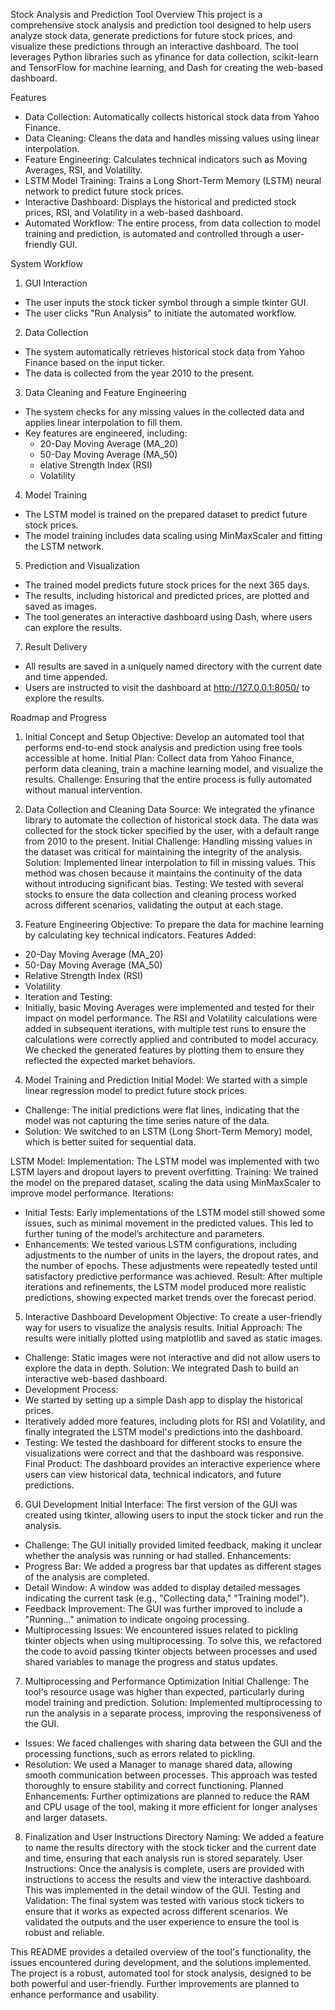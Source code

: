 Stock Analysis and Prediction Tool
Overview
This project is a comprehensive stock analysis and prediction tool designed to help users analyze stock data, generate predictions for future stock prices, and visualize these predictions through an interactive dashboard. The tool leverages Python libraries such as yfinance for data collection, scikit-learn and TensorFlow for machine learning, and Dash for creating the web-based dashboard.

Features
- Data Collection: Automatically collects historical stock data from Yahoo Finance.
- Data Cleaning: Cleans the data and handles missing values using linear interpolation.
- Feature Engineering: Calculates technical indicators such as Moving Averages, RSI, and Volatility.
- LSTM Model Training: Trains a Long Short-Term Memory (LSTM) neural network to predict future stock prices.
- Interactive Dashboard: Displays the historical and predicted stock prices, RSI, and Volatility in a web-based dashboard.
- Automated Workflow: The entire process, from data collection to model training and prediction, is automated and controlled through a user-friendly GUI.

System Workflow
1. GUI Interaction
- The user inputs the stock ticker symbol through a simple tkinter GUI.
- The user clicks "Run Analysis" to initiate the automated workflow.
  
2. Data Collection
- The system automatically retrieves historical stock data from Yahoo Finance based on the input ticker.
- The data is collected from the year 2010 to the present.
  
3. Data Cleaning and Feature Engineering
- The system checks for any missing values in the collected data and applies linear interpolation to fill them.
- Key features are engineered, including:
  - 20-Day Moving Average (MA_20)
  - 50-Day Moving Average (MA_50)
  - elative Strength Index (RSI)
  - Volatility
    
4. Model Training
- The LSTM model is trained on the prepared dataset to predict future stock prices.
- The model training includes data scaling using MinMaxScaler and fitting the LSTM network.
  
5. Prediction and Visualization
- The trained model predicts future stock prices for the next 365 days.
- The results, including historical and predicted prices, are plotted and saved as images.
- The tool generates an interactive dashboard using Dash, where users can explore the results.

7. Result Delivery
- All results are saved in a uniquely named directory with the current date and time appended.
- Users are instructed to visit the dashboard at http://127.0.0.1:8050/ to explore the results.

Roadmap and Progress
1. Initial Concept and Setup
Objective: Develop an automated tool that performs end-to-end stock analysis and prediction using free tools accessible at home.
Initial Plan: Collect data from Yahoo Finance, perform data cleaning, train a machine learning model, and visualize the results.
Challenge: Ensuring that the entire process is fully automated without manual intervention.

2. Data Collection and Cleaning
Data Source: We integrated the yfinance library to automate the collection of historical stock data. The data was collected for the stock ticker specified by the user, with a default range from 2010 to the present.
Initial Challenge: Handling missing values in the dataset was critical for maintaining the integrity of the analysis.
Solution: Implemented linear interpolation to fill in missing values. This method was chosen because it maintains the continuity of the data without introducing significant bias.
Testing: We tested with several stocks to ensure the data collection and cleaning process worked across different scenarios, validating the output at each stage.

3. Feature Engineering
Objective: To prepare the data for machine learning by calculating key technical indicators.
Features Added:
- 20-Day Moving Average (MA_20)
- 50-Day Moving Average (MA_50)
- Relative Strength Index (RSI)
- Volatility
- Iteration and Testing:
- Initially, basic Moving Averages were implemented and tested for their impact on model performance.
The RSI and Volatility calculations were added in subsequent iterations, with multiple test runs to ensure the calculations were correctly applied and contributed to model accuracy.
We checked the generated features by plotting them to ensure they reflected the expected market behaviors.

4. Model Training and Prediction
Initial Model: We started with a simple linear regression model to predict future stock prices.
- Challenge: The initial predictions were flat lines, indicating that the model was not capturing the time series nature of the data.
- Solution: We switched to an LSTM (Long Short-Term Memory) model, which is better suited for sequential data.

LSTM Model:
Implementation: The LSTM model was implemented with two LSTM layers and dropout layers to prevent overfitting.
Training: We trained the model on the prepared dataset, scaling the data using MinMaxScaler to improve model performance.
Iterations:
 - Initial Tests: Early implementations of the LSTM model still showed some issues, such as minimal movement in the predicted values. This led to further tuning of the model’s architecture and parameters.
 - Enhancements: We tested various LSTM configurations, including adjustments to the number of units in the layers, the dropout rates, and the number of epochs. These adjustments were repeatedly tested until satisfactory predictive performance was achieved.
Result: After multiple iterations and refinements, the LSTM model produced more realistic predictions, showing expected market trends over the forecast period.

5. Interactive Dashboard Development
Objective: To create a user-friendly way for users to visualize the analysis results.
Initial Approach: The results were initially plotted using matplotlib and saved as static images.
 - Challenge: Static images were not interactive and did not allow users to explore the data in depth.
Solution: We integrated Dash to build an interactive web-based dashboard.
 - Development Process:
  - We started by setting up a simple Dash app to display the historical prices.
  - Iteratively added more features, including plots for RSI and Volatility, and finally integrated the LSTM model's predictions into the dashboard.
  - Testing: We tested the dashboard for different stocks to ensure the visualizations were correct and that the dashboard was responsive.
Final Product: The dashboard provides an interactive experience where users can view historical data, technical indicators, and future predictions.

6. GUI Development
Initial Interface: The first version of the GUI was created using tkinter, allowing users to input the stock ticker and run the analysis.
 - Challenge: The GUI initially provided limited feedback, making it unclear whether the analysis was running or had stalled.
Enhancements:
 - Progress Bar: We added a progress bar that updates as different stages of the analysis are completed.
 - Detail Window: A window was added to display detailed messages indicating the current task (e.g., "Collecting data," "Training model").
 - Feedback Improvement: The GUI was further improved to include a "Running..." animation to indicate ongoing processing.
 - Multiprocessing Issues: We encountered issues related to pickling tkinter objects when using multiprocessing. To solve this, we refactored the code to avoid passing tkinter objects between processes and used shared variables to manage the progress and status updates.

7. Multiprocessing and Performance Optimization
Initial Challenge: The tool's resource usage was higher than expected, particularly during model training and prediction.
Solution: Implemented multiprocessing to run the analysis in a separate process, improving the responsiveness of the GUI.
 - Issues: We faced challenges with sharing data between the GUI and the processing functions, such as errors related to pickling.
 - Resolution: We used a Manager to manage shared data, allowing smooth communication between processes. This approach was tested thoroughly to ensure stability and correct functioning.
Planned Enhancements: Further optimizations are planned to reduce the RAM and CPU usage of the tool, making it more efficient for longer analyses and larger datasets.

8. Finalization and User Instructions
Directory Naming: We added a feature to name the results directory with the stock ticker and the current date and time, ensuring that each analysis run is stored separately.
User Instructions: Once the analysis is complete, users are provided with instructions to access the results and view the interactive dashboard. This was implemented in the detail window of the GUI.
Testing and Validation: The final system was tested with various stock tickers to ensure that it works as expected across different scenarios. We validated the outputs and the user experience to ensure the tool is robust and reliable.

This README provides a detailed overview of the tool's functionality, the issues encountered during development, and the solutions implemented. The project is a robust, automated tool for stock analysis, designed to be both powerful and user-friendly. Further improvements are planned to enhance performance and usability.
